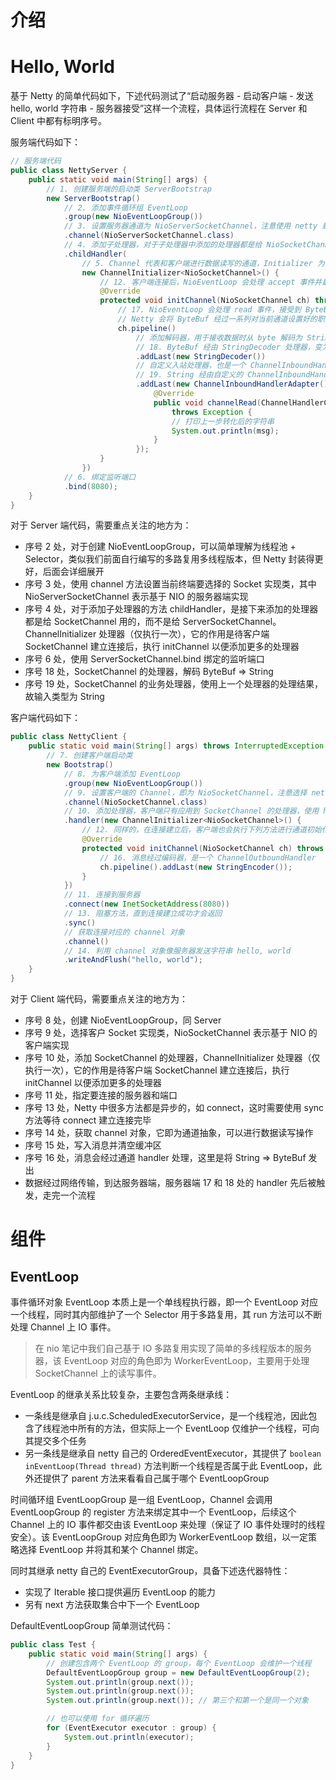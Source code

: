 # 介绍

# Hello, World

基于 Netty 的简单代码如下，下述代码测试了“启动服务器 - 启动客户端 - 发送 hello, world 字符串 - 服务器接受”这样一个流程，具体运行流程在 Server 和 Client 中都有标明序号。

服务端代码如下：

```java
// 服务端代码
public class NettyServer {
    public static void main(String[] args) {
        // 1. 创建服务端的启动类 ServerBootstrap
        new ServerBootstrap()
            // 2. 添加事件循环组 EventLoop
            .group(new NioEventLoopGroup())
            // 3. 设置服务器通道为 NioServerSocketChannel，注意使用 netty 封装服务器通道类
            .channel(NioServerSocketChannel.class)
            // 4. 添加子处理器，对于子处理器中添加的处理器都是给 NioSocketChannel 用的
            .childHandler(
                // 5. Channel 代表和客户端进行数据读写的通道，Initializer 为初始化，故该类为通道初始化类
                new ChannelInitializer<NioSocketChannel>() {
                    // 12. 客户端连接后，NioEventLoop 会处理 accept 事件并最终调用下述代码进行通道初始化
                    @Override
                    protected void initChannel(NioSocketChannel ch) throws Exception {
                        // 17. NioEventLoop 会处理 read 事件，接受到 ByteBuf
                        // Netty 会将 ByteBuf 经过一系列对当前通道设置好的职责链，执行到各个 handler 的具体方法
                        ch.pipeline()
                            // 添加解码器，用于接收数据时从 byte 解码为 String，是个 ChannelInboundHandler
                            // 18. ByteBuf 经由 StringDecoder 处理器，变为 String
                            .addLast(new StringDecoder())
                            // 自定义入站处理器，也是一个 ChannelInboundHandler
                            // 19. String 经由自定义的 ChannelInboundHandler，进行打印，自此 hello, world 处理结束
                            .addLast(new ChannelInboundHandlerAdapter() {
                                @Override
                                public void channelRead(ChannelHandlerContext ctx, Object msg)
                                    throws Exception {
                                    // 打印上一步转化后的字符串
                                    System.out.println(msg);
                                }
                            });
                    }
                })
            // 6. 绑定监听端口
            .bind(8080);
    }
}
```

对于 Server 端代码，需要重点关注的地方为：

- 序号 2 处，对于创建 NioEventLoopGroup，可以简单理解为线程池 + Selector，类似我们前面自行编写的多路复用多线程版本，但 Netty 封装得更好，后面会详细展开
- 序号 3 处，使用 channel 方法设置当前终端要选择的 Socket 实现类，其中 NioServerSocketChannel 表示基于 NIO 的服务器端实现
- 序号 4 处，对于添加子处理器的方法 childHandler，是接下来添加的处理器都是给 SocketChannel 用的，而不是给 ServerSocketChannel。ChannelInitializer 处理器（仅执行一次），它的作用是待客户端 SocketChannel 建立连接后，执行 initChannel 以便添加更多的处理器
- 序号 6 处，使用 ServerSocketChannel.bind 绑定的监听端口
- 序号 18 处，SocketChannel 的处理器，解码 ByteBuf => String
- 序号 19 处，SocketChannel 的业务处理器，使用上一个处理器的处理结果，故输入类型为 String

客户端代码如下：

```java
public class NettyClient {
    public static void main(String[] args) throws InterruptedException {
        // 7. 创建客户端启动类
        new Bootstrap()
            // 8. 为客户端添加 EventLoop
            .group(new NioEventLoopGroup())
            // 9. 设置客户端的 Channel，即为 NioSocketChannel，注意选择 netty 封装的实现
            .channel(NioSocketChannel.class)
            // 10. 添加处理器，客户端只有应用到 SocketChannel 的处理器，使用 handler 添加
            .handler(new ChannelInitializer<NioSocketChannel>() {
                // 12. 同样的，在连接建立后，客户端也会执行下列方法进行通道初始化
                @Override
                protected void initChannel(NioSocketChannel ch) throws Exception {
                    // 16. 消息经过编码器，是一个 ChannelOutboundHandler
                    ch.pipeline().addLast(new StringEncoder());
                }
            })
            // 11. 连接到服务器
            .connect(new InetSocketAddress(8080))
            // 13. 阻塞方法，直到连接建立成功才会返回
            .sync()
            // 获取连接对应的 channel 对象
            .channel()
            // 14. 利用 channel 对象像服务器发送字符串 hello, world
            .writeAndFlush("hello, world");
    }
}
```

对于 Client 端代码，需要重点关注的地方为：

- 序号 8 处，创建 NioEventLoopGroup，同 Server
- 序号 9 处，选择客户 Socket 实现类，NioSocketChannel 表示基于 NIO 的客户端实现
- 序号 10 处，添加 SocketChannel 的处理器，ChannelInitializer 处理器（仅执行一次），它的作用是待客户端 SocketChannel 建立连接后，执行 initChannel 以便添加更多的处理器
- 序号 11 处，指定要连接的服务器和端口
- 序号 13 处，Netty 中很多方法都是异步的，如 connect，这时需要使用 sync 方法等待 connect 建立连接完毕
- 序号 14 处，获取 channel 对象，它即为通道抽象，可以进行数据读写操作
- 序号 15 处，写入消息并清空缓冲区
- 序号 16 处，消息会经过通道 handler 处理，这里是将 String => ByteBuf 发出
- 数据经过网络传输，到达服务器端，服务器端 17 和 18 处的 handler 先后被触发，走完一个流程

# 组件

## EventLoop

事件循环对象 EventLoop 本质上是一个单线程执行器，即一个 EventLoop 对应一个线程，同时其内部维护了一个 Selector 用于多路复用，其 run 方法可以不断处理 Channel 上 IO 事件。

> 在 nio 笔记中我们自己基于 IO 多路复用实现了简单的多线程版本的服务器，该 EventLoop 对应的角色即为 WorkerEventLoop，主要用于处理 SocketChannel 上的读写事件。

EventLoop 的继承关系比较复杂，主要包含两条继承线：

- 一条线是继承自 j.u.c.ScheduledExecutorService，是一个线程池，因此包含了线程池中所有的方法，但实际上一个 EventLoop 仅维护一个线程，可向其提交多个任务
- 另一条线是继承自 netty 自己的 OrderedEventExecutor，其提供了 `boolean inEventLoop(Thread thread)` 方法判断一个线程是否属于此 EventLoop，此外还提供了 parent 方法来看看自己属于哪个 EventLoopGroup

时间循环组 EventLoopGroup 是一组 EventLoop，Channel 会调用 EventLoopGroup 的 register 方法来绑定其中一个 EventLoop，后续这个 Channel 上的 IO 事件都交由该 EventLoop 来处理（保证了 IO 事件处理时的线程安全）。该 EventLoopGroup 对应角色即为 WorkerEventLoop 数组，以一定策略选择 EventLoop 并将其和某个 Channel 绑定。

同时其继承 netty 自己的 EventExecutorGroup，具备下述迭代器特性：

- 实现了 Iterable 接口提供遍历 EventLoop 的能力
- 另有 next 方法获取集合中下一个 EventLoop

DefaultEventLoopGroup 简单测试代码：

```java
public class Test {
    public static void main(String[] args) {
        // 创建包含两个 EventLoop 的 group，每个 EventLoop 会维护一个线程
        DefaultEventLoopGroup group = new DefaultEventLoopGroup(2);
        System.out.println(group.next());
        System.out.println(group.next());
        System.out.println(group.next()); // 第三个和第一个是同一个对象

        // 也可以使用 for 循环遍历
        for (EventExecutor executor : group) {
            System.out.println(executor);
        }
    }
}
```
